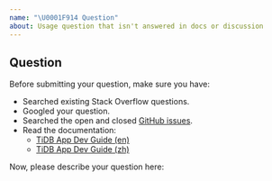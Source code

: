```yaml
---
name: "\U0001F914 Question"
about: Usage question that isn't answered in docs or discussion
---
```


## Question

<!-- This repository is ONLY used to solve issues related to DOCS.
To discuss technical details or report a bug, please move to [other repositories](https://github.com/pingcap/).
If you have problems using the product and need technical support, [join our Slack channel](https://slack.tidb.io/invite?team=tidb-community&channel=everyone&ref=pingcap-docs).-->

Before submitting your question, make sure you have:

- Searched existing Stack Overflow questions.
- Googled your question.
- Searched the open and closed [GitHub issues](https://github.com/pingcap/docs/issues?utf8=%E2%9C%93&q=is%3Aissue).
- Read the documentation:
  - [TiDB App Dev Guide (en)](https://docs.pingcap.com/developers/dev)
  - [TiDB App Dev Guide (zh)](https://docs.pingcap.com/zh/developers/dev)

Now, please describe your question here:
